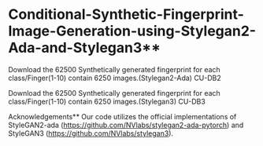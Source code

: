 # Conditional-Synthetic-Fingerprint-Image-Generation-using-Stylegan2-Ada-and-Stylegan3**
Download the 62500 Synthetically generated fingerprint for each class/Finger(1-10) contain 6250 images.(Stylegan2-Ada)
CU-DB2

Download the 62500 Synthetically generated fingerprint for each class/Finger(1-10) contain 6250 images.(Stylegan3)
CU-DB3


Acknowledgements**
Our code utilizes the official implementations of StyleGAN2-ada (https://github.com/NVlabs/stylegan2-ada-pytorch) and StyleGAN3 (https://github.com/NVlabs/stylegan3).
